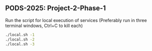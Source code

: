 ## PODS-2025: Project-2-Phase-1
Run the script for local execution of services
(Preferably run in three terminal windows, Ctrl+C to kill each)
```bash
./local.sh -1
./local.sh -2
./local.sh -3
```
